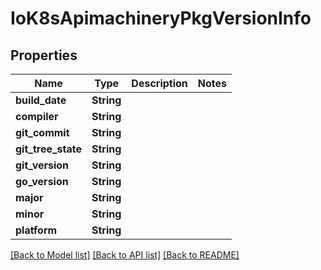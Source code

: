 # IoK8sApimachineryPkgVersionInfo

## Properties
Name | Type | Description | Notes
------------ | ------------- | ------------- | -------------
**build_date** | **String** |  | 
**compiler** | **String** |  | 
**git_commit** | **String** |  | 
**git_tree_state** | **String** |  | 
**git_version** | **String** |  | 
**go_version** | **String** |  | 
**major** | **String** |  | 
**minor** | **String** |  | 
**platform** | **String** |  | 

[[Back to Model list]](../README.md#documentation-for-models) [[Back to API list]](../README.md#documentation-for-api-endpoints) [[Back to README]](../README.md)


